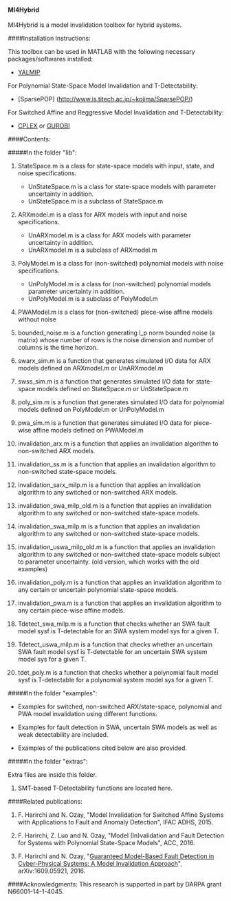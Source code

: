 #### MI4Hybrid

MI4Hybrid is a model invalidation toolbox for hybrid systems.

####Installation Instructions:

This toolbox can be used in MATLAB with the following necessary packages/softwares installed:
* [YALMIP](http://users.isy.liu.se/johanl/yalmip/)

For Polynomial State-Space Model Invalidation and T-Detectability: 
* [SparsePOP] (http://www.is.titech.ac.jp/~kojima/SparsePOP/)

For Switched Affine and Reggressive Model Invalidation and T-Detectability: 
* [CPLEX](http://www-01.ibm.com/software/commerce/optimization/cplex-optimizer/) or [GUROBI](http://www.gurobi.com/)
 
####Contents:

#####In the folder "lib":

1. StateSpace.m is a class for state-space models with input, state, and noise specifications.
   * UnStateSpace.m is a class for state-space models with parameter uncertainty in addition.
   * UnStateSpace.m is a subclass of StateSpace.m

2. ARXmodel.m is a class for ARX models with input and noise specifications.
   * UnARXmodel.m is a class for ARX models with parameter uncertainty in addition.
   * UnARXmodel.m is a subclass of ARXmodel.m

3. PolyModel.m is a class for (non-switched) polynomial models with noise specifications.
   * UnPolyModel.m is a class for (non-switched) polynomial models parameter uncertainty in addition.
   * UnPolyModel.m is a subclass of PolyModel.m

4. PWAModel.m is a class for (non-switched) piece-wise affine models without noise

5. bounded_noise.m is a function generating l_p norm bounded noise (a matrix) whose number of rows is the noise dimension and number of columns is the time horizon.

6. swarx_sim.m is a function that generates simulated I/O data for ARX models defined on ARXmodel.m or UnARXmodel.m
 
7. swss_sim.m is a function that generates simulated I/O data for state-space models defined on StateSpace.m or UnStateSpace.m

8. poly_sim.m is a function that generates simulated I/O data for polynomial models defined on PolyModel.m or UnPolyModel.m

9. pwa_sim.m is a function that generates simulated I/O data for piece-wise affine models defined on PWAModel.m

10. invalidation_arx.m is a function that applies an invalidation algorithm to non-switched ARX models.
 
11. invalidation_ss.m is a function that applies an invalidation algorithm to non-switched state-space models.

12. invalidation_sarx_milp.m is a function that applies an invalidation algorithm to any switched or non-switched ARX models.

13. invalidation_swa_milp_old.m is a function that applies an invalidation algorithm to any switched or non-switched state-space models.

14. invalidation_swa_milp.m is a function that applies an invalidation algorithm to any switched or non-switched state-space models.

15. invalidation_uswa_milp_old.m is a function that applies an invalidation algorithm to any switched or non-switched state-space models subject to parameter uncertainty. (old version, which works with the old examples)

16. invalidation_poly.m is a function that applies an invalidation algorithm to any certain or uncertain polynomial state-space models.

17. invalidation_pwa.m is a function that applies an invalidation algorithm to any certain piece-wise affine models.

18. Tdetect_swa_milp.m is a function that checks whether an SWA fault model sysf is T-detectable for an SWA system model sys for a given T.

19. Tdetect_uswa_milp.m is a function that checks whether an uncertain SWA fault model sysf is T-detectable for an uncertain SWA system model sys for a given T.

20. tdet_poly.m is a function that checks whether a polynomial fault model sysf is T-detectable for a polynomial system model sys for a given T.

#####In the folder "examples":

* Examples for switched, non-switched ARX/state-space, polynomial and PWA model invalidation using different functions.

* Examples for fault detection in SWA, uncertain SWA models as well as weak detectability are included.

* Examples of the publications cited below are also provided.

#####In the folder "extras":

Extra files are inside this folder.
1. SMT-based T-Detectability functions are located here.


####Related publications:
1. F. Harirchi and N. Ozay, "Model Invalidation for Switched Affine Systems with Applications to Fault and Anomaly Detection", IFAC ADHS, 2015.

2. F. Harirchi, Z. Luo and N. Ozay, "Model (In)validation and Fault Detection for Systems with Polynomial State-Space Models", ACC, 2016.

3. F. Harirchi and N. Ozay, "[Guaranteed Model-Based Fault Detection in Cyber-Physical Systems: A Model Invalidation Approach](https://arxiv.org/abs/1609.05921)", arXiv:1609.05921, 2016.

####Acknowledgments:
This research is supported in part by DARPA grant N66001-14-1-4045.
